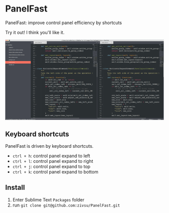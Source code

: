 PanelFast
======
PanelFast: improve control panel efficiency by shortcuts

Try it out! I think you'll like it.

![image](panel_fast.gif)

Keyboard shortcuts
------------------
PanelFast is driven by keyboard shortcuts.

* `ctrl + h`: control panel expand to left
* `ctrl + l`: control panel expand to right
* `ctrl + j`: control panel expand to top
* `ctrl + k`: control panel expand to bottom

Install
-------
1. Enter Sublime Text `Packages` folder
2. run `git clone git@github.com:zivsu/PanelFast.git`
